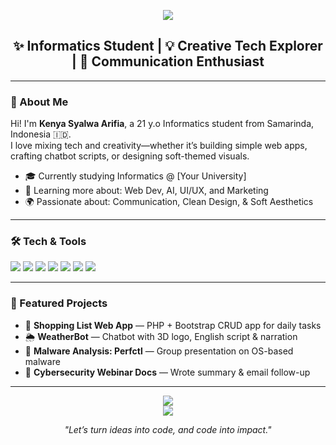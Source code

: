 <p align="center">
  <img src="https://capsule-render.vercel.app/api?type=waving&color=ffb6c1&height=200&section=header&text=Hi%20I'm%20Kenya!&fontSize=40&fontColor=ffffff&animation=fadeIn" />
</p>

<h2 align="center">✨ Informatics Student | 💡 Creative Tech Explorer | 📣 Communication Enthusiast</h2>

---

### 🌸 About Me
Hi! I'm **Kenya Syalwa Arifia**, a 21 y.o Informatics student from Samarinda, Indonesia 🇮🇩.  
I love mixing tech and creativity—whether it’s building simple web apps, crafting chatbot scripts, or designing soft-themed visuals.

- 🎓 Currently studying Informatics @ [Your University]
- 🌱 Learning more about: Web Dev, AI, UI/UX, and Marketing
- 🌍 Passionate about: Communication, Clean Design, & Soft Aesthetics

---

### 🛠 Tech & Tools

<p>
  <img src="https://img.shields.io/badge/PHP-777BB4?style=for-the-badge&logo=php&logoColor=white" />
  <img src="https://img.shields.io/badge/Python-3776AB?style=for-the-badge&logo=python&logoColor=white" />
  <img src="https://img.shields.io/badge/HTML-E34F26?style=for-the-badge&logo=html5&logoColor=white" />
  <img src="https://img.shields.io/badge/CSS-1572B6?style=for-the-badge&logo=css3&logoColor=white" />
  <img src="https://img.shields.io/badge/Bootstrap-7952B3?style=for-the-badge&logo=bootstrap&logoColor=white" />
  <img src="https://img.shields.io/badge/Canva-00C4CC?style=for-the-badge&logo=canva&logoColor=white" />
  <img src="https://img.shields.io/badge/Figma-F24E1E?style=for-the-badge&logo=figma&logoColor=white" />
</p>

---

### 📌 Featured Projects

- 🛒 **Shopping List Web App** — PHP + Bootstrap CRUD app for daily tasks
- 🌦️ **WeatherBot** — Chatbot with 3D logo, English script & narration
- 🔐 **Malware Analysis: Perfctl** — Group presentation on OS-based malware
- 📝 **Cybersecurity Webinar Docs** — Wrote summary & email follow-up

---

<p align="center">
  <img src="https://github-readme-stats.vercel.app/api?username=KenyaLim&show_icons=true&theme=tokyonight" />
  <br>
  <img src="https://github-readme-stats.vercel.app/api/top-langs/?username=KenyaLim&layout=compact&theme=tokyonight" />
</p>

<p align="center"><i>"Let’s turn ideas into code, and code into impact."</i></p>
